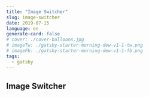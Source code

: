 ```yaml
---
title: "Image Switcher"
slug: image-switcher
date: 2019-07-15
language: en
generate-card: false
# cover: ./cover-balloons.jpg
# imageTw: ./gatsby-starter-morning-dew-v1-1-tw.png
# imageFb: ./gatsby-starter-morning-dew-v1-1-fb.png
tags:
  - gatsby
---
```


## Image Switcher
